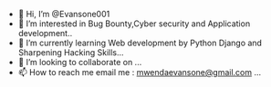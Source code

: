 - 👋 Hi, I’m @Evansone001
- 👀 I’m interested in Bug Bounty,Cyber security and Application development..
- 🌱 I’m currently learning Web development by Python Django and Sharpening Hacking Skills...
- 💞️ I’m looking to collaborate on ...
- 📫 How to reach me email me : mwendaevansone@gmail.com ...

<!---
Evansone001/Evansone001 is a ✨ special ✨ repository because its `README.md` (this file) appears on your GitHub profile.
You can click the Preview link to take a look at your changes.
--->
